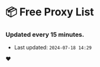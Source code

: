 # :package: Free Proxy List
### Updated every 15 minutes.

- Last updated: `2024-07-18 14:29`

:heart:
